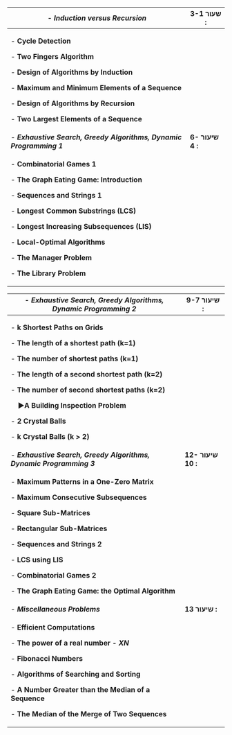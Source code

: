 

|- ***Induction versus Recursion*** |**שעור 3-1 :**  |
| - | - |
|<p>- **Cycle Detection** </p><p>- **Two Fingers Algorithm** </p><p>- **Design of Algorithms by Induction** </p><p>- **Maximum and Minimum Elements of a Sequence** </p><p>- **Design of Algorithms by Recursion** </p><p>- **Two Largest Elements of a Sequence** </p>||
|- ***Exhaustive Search, Greedy Algorithms, Dynamic Programming 1*** |**שיעור 6-4 :**  |
|<p>- **Combinatorial Games 1** </p><p>- **The Graph Eating Game: Introduction** </p><p>- **Sequences and Strings 1** </p><p>- **Longest Common Substrings (LCS)** </p><p>- **Longest Increasing Subsequences (LIS)** </p><p>- **Local-Optimal Algorithms** </p><p>- **The Manager Problem** </p><p>- **The Library Problem** </p>||


|- ***Exhaustive Search, Greedy Algorithms, Dynamic Programming 2*** |**שיעור 9-7 :**  |
| - | - |
|<p>- **k Shortest Paths on Grids** </p><p>- **The length of a shortest path (k=1)** </p><p>- **The number of shortest paths (k=1)** </p><p>- **The length of a second shortest path (k=2)** </p><p>- **The number of second shortest paths (k=2)** </p><p>`  `**►A Building Inspection Problem** </p><p>- **2 Crystal Balls** </p><p>- **k Crystal Balls (k > 2)**  </p>||
|- ***Exhaustive Search, Greedy Algorithms, Dynamic Programming 3*** |**שיעור 12-10 :**  |
|<p>- **Maximum Patterns in a One-Zero Matrix** </p><p>- **Maximum Consecutive Subsequences** </p><p>- **Square Sub-Matrices** </p><p>- **Rectangular Sub-Matrices** </p><p>- **Sequences and Strings 2** </p><p>- **LCS using LIS** </p><p>- **Combinatorial Games 2** </p><p>- **The Graph Eating Game: the Optimal Algorithm** </p>||
|- ***Miscellaneous Problems*** |**שיעור 13 :**  |
|<p>- **Efficient Computations** </p><p>- **The power of a real number *- XN*** </p><p>- **Fibonacci Numbers** </p><p>- **Algorithms of Searching and Sorting** </p><p>- **A Number Greater than the Median of a Sequence** </p><p>- **The Median of the Merge of Two Sequences**               </p>||
